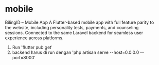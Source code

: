 # mobile
BilingID – Mobile App
A Flutter-based mobile app with full feature parity to the website, including personality tests, payments, and counseling sessions. Connected to the same Laravel backend for seamless user experience across platforms.

1. Run 'flutter pub get'
2. backend harus di run dengan 'php artisan serve --host=0.0.0.0 --port=8000'
